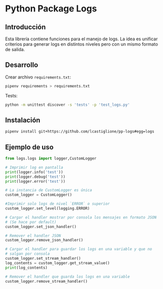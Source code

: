 ﻿# Python Package Logs

## Introducción

Esta librería contiene funciones para el manejo de logs. La idea es unificar criterios para generar logs en distintos niveles pero con un mismo formato de salida.



## Desarrollo

Crear archivo `requirements.txt`:

```bash
pipenv requirements > requirements.txt
```

Tests:

```bash
python -m unittest discover -s 'tests' -p 'test_logs.py'
```



## Instalación

```bash
pipenv install git+https://github.com/lcastiglione/pp-logs#egg=logs
```



## Ejemplo de uso

```python
from logs.logs import logger,CustomLogger

# Imprimir log en pantalla
print(logger.info('test'))
print(logger.debug('test'))
print(logger.error('test'))

# La instancia de CustomLogger es única
custom_logger = CustomLogger()

#Imprimir solo logs de nivel `ERROR` o superior
custom_logger.set_level(logging.ERROR)

# Cargar el handler mostrar por consola los mensajes en formato JSON
# (Se hace por default)
custom_logger.set_json_handler()

# Remover el handler JSON
custom_logger.remove_json_handler()

# Cargar el handler para guardar los logs en una variable y que no
# salgan por consola
custom_logger.set_stream_handler()
log_contents = custom_logger.get_stream_value()
print(log_contents)

# Remover el handler que guarda los logs en una variable
custom_logger.remove_stream_handler()
```